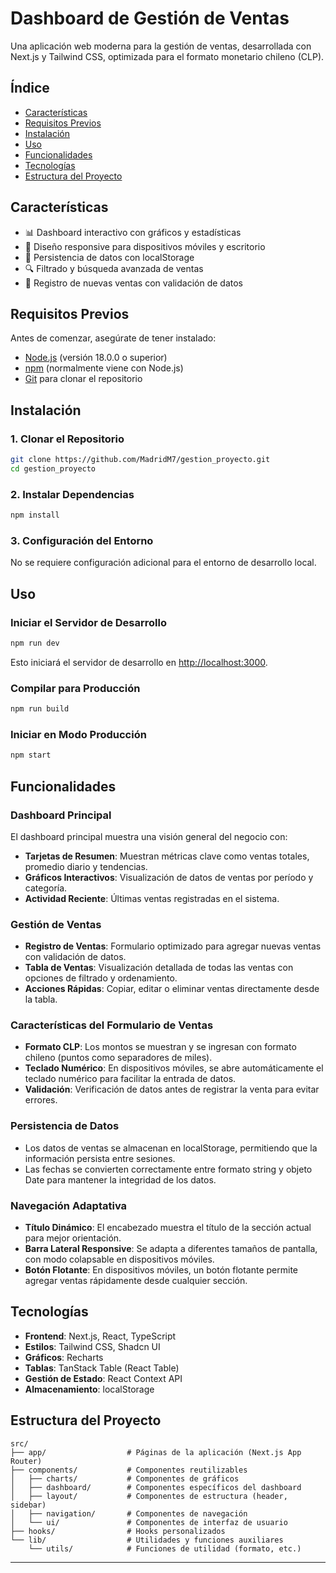 # Dashboard de Gestión de Ventas

Una aplicación web moderna para la gestión de ventas, desarrollada con Next.js y Tailwind CSS, optimizada para el formato monetario chileno (CLP).

## Índice

- [Características](#características)
- [Requisitos Previos](#requisitos-previos)
- [Instalación](#instalación)
- [Uso](#uso)
- [Funcionalidades](#funcionalidades)
- [Tecnologías](#tecnologías)
- [Estructura del Proyecto](#estructura-del-proyecto)

## Características

- 📊 Dashboard interactivo con gráficos y estadísticas
- 📱 Diseño responsive para dispositivos móviles y escritorio
- 💾 Persistencia de datos con localStorage
- 🔍 Filtrado y búsqueda avanzada de ventas
- 📝 Registro de nuevas ventas con validación de datos

## Requisitos Previos

Antes de comenzar, asegúrate de tener instalado:

- [Node.js](https://nodejs.org/) (versión 18.0.0 o superior)
- [npm](https://www.npmjs.com/) (normalmente viene con Node.js)
- [Git](https://git-scm.com/) para clonar el repositorio

## Instalación

### 1. Clonar el Repositorio

```bash
git clone https://github.com/MadridM7/gestion_proyecto.git
cd gestion_proyecto
```

### 2. Instalar Dependencias

```bash
npm install
```

### 3. Configuración del Entorno

No se requiere configuración adicional para el entorno de desarrollo local.

## Uso

### Iniciar el Servidor de Desarrollo

```bash
npm run dev
```

Esto iniciará el servidor de desarrollo en [http://localhost:3000](http://localhost:3000).

### Compilar para Producción

```bash
npm run build
```

### Iniciar en Modo Producción

```bash
npm start
```

## Funcionalidades

### Dashboard Principal

El dashboard principal muestra una visión general del negocio con:

- **Tarjetas de Resumen**: Muestran métricas clave como ventas totales, promedio diario y tendencias.
- **Gráficos Interactivos**: Visualización de datos de ventas por período y categoría.
- **Actividad Reciente**: Últimas ventas registradas en el sistema.

### Gestión de Ventas

- **Registro de Ventas**: Formulario optimizado para agregar nuevas ventas con validación de datos.
- **Tabla de Ventas**: Visualización detallada de todas las ventas con opciones de filtrado y ordenamiento.
- **Acciones Rápidas**: Copiar, editar o eliminar ventas directamente desde la tabla.

### Características del Formulario de Ventas

- **Formato CLP**: Los montos se muestran y se ingresan con formato chileno (puntos como separadores de miles).
- **Teclado Numérico**: En dispositivos móviles, se abre automáticamente el teclado numérico para facilitar la entrada de datos.
- **Validación**: Verificación de datos antes de registrar la venta para evitar errores.

### Persistencia de Datos

- Los datos de ventas se almacenan en localStorage, permitiendo que la información persista entre sesiones.
- Las fechas se convierten correctamente entre formato string y objeto Date para mantener la integridad de los datos.

### Navegación Adaptativa

- **Título Dinámico**: El encabezado muestra el título de la sección actual para mejor orientación.
- **Barra Lateral Responsive**: Se adapta a diferentes tamaños de pantalla, con modo colapsable en dispositivos móviles.
- **Botón Flotante**: En dispositivos móviles, un botón flotante permite agregar ventas rápidamente desde cualquier sección.

## Tecnologías

- **Frontend**: Next.js, React, TypeScript
- **Estilos**: Tailwind CSS, Shadcn UI
- **Gráficos**: Recharts
- **Tablas**: TanStack Table (React Table)
- **Gestión de Estado**: React Context API
- **Almacenamiento**: localStorage

## Estructura del Proyecto

```
src/
├── app/                  # Páginas de la aplicación (Next.js App Router)
├── components/           # Componentes reutilizables
│   ├── charts/           # Componentes de gráficos
│   ├── dashboard/        # Componentes específicos del dashboard
│   ├── layout/           # Componentes de estructura (header, sidebar)
│   ├── navigation/       # Componentes de navegación
│   └── ui/               # Componentes de interfaz de usuario
├── hooks/                # Hooks personalizados
└── lib/                  # Utilidades y funciones auxiliares
    └── utils/            # Funciones de utilidad (formato, etc.)
```

---